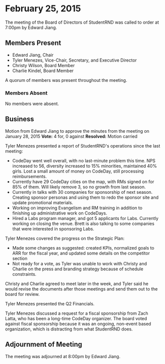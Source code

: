 # February 25, 2015

The meeting of the Board of Directors of StudentRND was called to order at 7:00pm by Edward Jiang.

## Members Present

- Edward Jiang, Chair
- Tyler Menezes, Vice-Chair, Secretary, and Executive Director
- Christy Wilson, Board Member
- Charlie Kindel, Board Member

A quorum of members was present throughout the meeting.

### Members Absent

No members were absent.

## Business

Motion from Edward Jiang to approve the minutes from the meeting on January 28, 2015
**Vote:** 4 for, 0 against
**Resolved:** Motion carried

Tyler Menezes presented a report of StudentRND's operations since the last meeting:

- CodeDay went well overall, with no last-minute problem this time. NPS increased to 56, diversity increased to 15% minorities, maintained 40% girls. Lost a small amount of money on CodeDay, still processing reimbursements.
- Currently have 29 CodeDay cities on the map, with RMs signed on for 85% of them. Will likely remove 3, so no growth from last season.
- Currently in talks with 30 companies for sponsorship of next season. Creating sponsor personas and using them to redo the sponsor site and update promotional materials.
- Working on improving Evangelism and RM training in addition to finishing up administrative work on CodeDays.
- Hired a Labs program manager, and got 5 applicants for Labs. Currently working on closing the venue. Brett is also talking to some companies that were interested in sponsoring Labs.

Tyler Menezes covered the progress on the Strategic Plan:

- Made some changes as suggested: created KPIs, normalized goals to ARR for the fiscal year, and updated some details on the competitor section
- Not ready for a vote, as Tyler was unable to work with Christy and Charlie on the press and branding strategy because of schedule constraints.

Christy and Charlie agreed to meet later in the week, and Tyler said he would revise the documents after those meetings and send them out to the board for review.

Tyler Menezes presented the Q2 Financials.

Tyler Menezes discussed a request for a fiscal sponsorship from Zach Latta, who has been a long-time CodeDay organizer. The board voted against fiscal sponsorship because it was an ongoing, non-event based organization, which is distracting from what StudentRND does.


## Adjournment of Meeting

The meeting was adjourned at 8:00pm by Edward Jiang.
